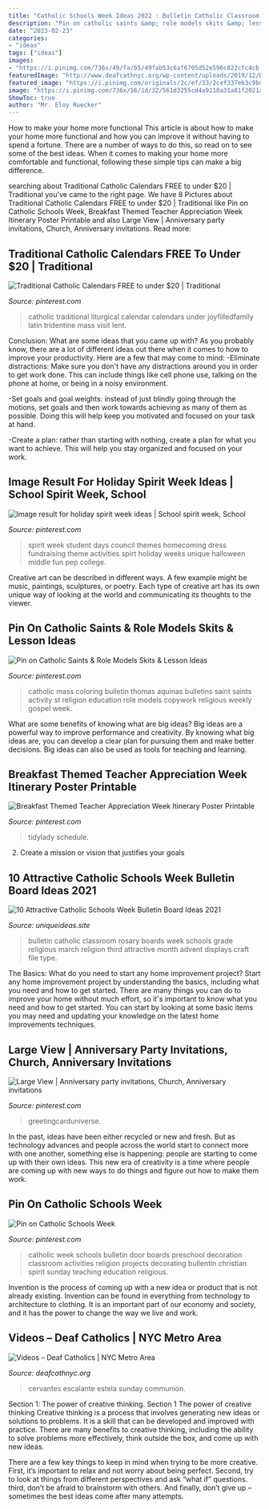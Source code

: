 ```yaml
---
title: "Catholic Schools Week Ideas 2022 : Bulletin Catholic Classroom Rosary Boards Week Schools Grade Religious March Religion Third Attractive Month Advent Displays Craft File Type"
description: "Pin on catholic saints &amp; role models skits &amp; lesson ideas"
date: "2023-02-23"
categories:
- "ideas"
tags: ["ideas"]
images:
- "https://i.pinimg.com/736x/49/fa/b5/49fab53c6af6705d52e596c822cfc4cb.jpg"
featuredImage: "http://www.deafcathnyc.org/wp-content/uploads/2019/12/Divine-Mercy-image-e1575320736654.jpg"
featured_image: "https://i.pinimg.com/originals/2c/ef/33/2cef337eb3c9bdbeb56f00a83892c1ba.jpg"
image: "https://i.pinimg.com/736x/56/1d/32/561d3255cd4a9110a31a81f2021abcad.jpg"
ShowToc: true
author: "Mr. Eloy Ruecker"
---
```



How to make your home more functional
This article is about how to make your home more functional and how you can improve it without having to spend a fortune. There are a number of ways to do this, so read on to see some of the best ideas. When it comes to making your home more comfortable and functional, following these simple tips can make a big difference.

	

		
searching about Traditional Catholic Calendars FREE to under $20 | Traditional you've came to the right page. We have 8 Pictures about Traditional Catholic Calendars FREE to under $20 | Traditional like Pin on Catholic Schools Week, Breakfast Themed Teacher Appreciation Week Itinerary Poster Printable and also Large View | Anniversary party invitations, Church, Anniversary invitations. Read more:
		
    
## Traditional Catholic Calendars FREE To Under $20 | Traditional

<img loading=lazy src="https://i.pinimg.com/736x/69/92/d5/6992d54a217e1d28cc72d3decc930c3c.jpg" onerror="this.onerror=null;this.src='https://tse2.mm.bing.net/th?id=OIP.4mhx9QUAicwiKFdBL2CSFQHaHa&amp;pid=15.1';" alt="Traditional Catholic Calendars FREE to under $20 | Traditional">

_Source: pinterest.com_

>catholic traditional liturgical calendar calendars under joyfilledfamily latin tridentine mass visit lent. 

	

Conclusion: What are some ideas that you came up with?
As you probably know, there are a lot of different ideas out there when it comes to how to improve your productivity. Here are a few that may come to mind:
-Eliminate distractions: Make sure you don't have any distractions around you in order to get work done. This can include things like cell phone use, talking on the phone at home, or being in a noisy environment.

-Set goals and goal weights: instead of just blindly going through the motions, set goals and then work towards achieving as many of them as possible. Doing this will help keep you motivated and focused on your task at hand.

-Create a plan: rather than starting with nothing, create a plan for what you want to achieve. This will help you stay organized and focused on your work.

    
## Image Result For Holiday Spirit Week Ideas | School Spirit Week, School

<img loading=lazy src="https://i.pinimg.com/736x/49/fa/b5/49fab53c6af6705d52e596c822cfc4cb.jpg" onerror="this.onerror=null;this.src='https://tse4.mm.bing.net/th?id=OIP.Y8s5y6O_CxhOhJL5BTPTVwHaHa&amp;pid=15.1';" alt="Image result for holiday spirit week ideas | School spirit week, School">

_Source: pinterest.com_

>spirit week student days council themes homecoming dress fundraising theme activities spirt holiday weeks unique halloween middle fun pep college. 

	

Creative art can be described in different ways. A few example might be music, paintings, sculptures, or poetry. Each type of creative art has its own unique way of looking at the world and communicating its thoughts to the viewer.

    
## Pin On Catholic Saints &amp; Role Models Skits &amp; Lesson Ideas

<img loading=lazy src="https://i.pinimg.com/736x/b7/11/37/b71137173fde4e32236e7fbd79c4221a--catholic-mass-catholic-religion.jpg" onerror="this.onerror=null;this.src='https://tse3.mm.bing.net/th?id=OIP.q8QsaLQFk8fJXIDUKCwU5gHaQn&amp;pid=15.1';" alt="Pin on Catholic Saints &amp; Role Models Skits &amp; Lesson Ideas">

_Source: pinterest.com_

>catholic mass coloring bulletin thomas aquinas bulletins saint saints activity st religion education role models copywork religious weekly gospel week. 

	

What are some benefits of knowing what are big ideas?
Big ideas are a powerful way to improve performance and creativity. By knowing what big ideas are, you can develop a clear plan for pursuing them and make better decisions. Big ideas can also be used as tools for teaching and learning.

    
## Breakfast Themed Teacher Appreciation Week Itinerary Poster Printable

<img loading=lazy src="https://i.pinimg.com/736x/56/1d/32/561d3255cd4a9110a31a81f2021abcad.jpg" onerror="this.onerror=null;this.src='https://tse1.mm.bing.net/th?id=OIP.Xnjkl4RQARzDYbp-G5e5xgHaHa&amp;pid=15.1';" alt="Breakfast Themed Teacher Appreciation Week Itinerary Poster Printable">

_Source: pinterest.com_

>tidylady schedule. 

	

2. Create a mission or vision that justifies your goals

    
## 10 Attractive Catholic Schools Week Bulletin Board Ideas 2021

<img loading=lazy src="https://www.uniqueideas.site/wp-content/uploads/third-grade-love-classroom-pictures.jpg" onerror="this.onerror=null;this.src='https://tse2.mm.bing.net/th?id=OIP.gZ7cDa4mePuxTDKUjuD85AHaFj&amp;pid=15.1';" alt="10 Attractive Catholic Schools Week Bulletin Board Ideas 2021">

_Source: uniqueideas.site_

>bulletin catholic classroom rosary boards week schools grade religious march religion third attractive month advent displays craft file type. 

	

The Basics: What do you need to start any home improvement project?
Start any home improvement project by understanding the basics, including what you need and how to get started. There are many things you can do to improve your home without much effort, so it's important to know what you need and how to get started. You can start by looking at some basic items you may need and updating your knowledge on the latest home improvements techniques.

    
## Large View | Anniversary Party Invitations, Church, Anniversary Invitations

<img loading=lazy src="https://i.pinimg.com/736x/60/8d/0b/608d0bcfe7f215deb36e1969bdeb0b14--church.jpg" onerror="this.onerror=null;this.src='https://tse2.mm.bing.net/th?id=OIP.OSSOBfGJTCqrda50c-FfMAHaFS&amp;pid=15.1';" alt="Large View | Anniversary party invitations, Church, Anniversary invitations">

_Source: pinterest.com_

>greetingcarduniverse. 

	

In the past, ideas have been either recycled or new and fresh. But as technology advances and people across the world start to connect more with one another, something else is happening: people are starting to come up with their own ideas. This new era of creativity is a time where people are coming up with new ways to do things and figure out how to make them work.

    
## Pin On Catholic Schools Week

<img loading=lazy src="https://i.pinimg.com/originals/2c/ef/33/2cef337eb3c9bdbeb56f00a83892c1ba.jpg" onerror="this.onerror=null;this.src='https://tse4.mm.bing.net/th?id=OIP.hkqXqVgbIfzaLtbEEE0omgHaJ4&amp;pid=15.1';" alt="Pin on Catholic Schools Week">

_Source: pinterest.com_

>catholic week schools bulletin door boards preschool decoration classroom activities religion projects decorating bullentin christian spirit sunday teaching education religious. 

	

Invention is the process of coming up with a new idea or product that is not already existing. Invention can be found in everything from technology to architecture to clothing. It is an important part of our economy and society, and it has the power to change the way we live and work.

    
## Videos – Deaf Catholics | NYC Metro Area

<img loading=lazy src="http://www.deafcathnyc.org/wp-content/uploads/2019/12/Divine-Mercy-image-e1575320736654.jpg" onerror="this.onerror=null;this.src='https://tse3.mm.bing.net/th?id=OIP.jwuYMdeXI191n2ONx_XQ7QHaJ0&amp;pid=15.1';" alt="Videos – Deaf Catholics | NYC Metro Area">

_Source: deafcathnyc.org_

>cervantes escalante estela sunday communion. 

	

Section 1: The power of creative thinking.
Section 1 The power of creative thinking
Creative thinking is a process that involves generating new ideas or solutions to problems. It is a skill that can be developed and improved with practice. There are many benefits to creative thinking, including the ability to solve problems more effectively, think outside the box, and come up with new ideas.

There are a few key things to keep in mind when trying to be more creative. First, it’s important to relax and not worry about being perfect. Second, try to look at things from different perspectives and ask “what if” questions. third, don’t be afraid to brainstorm with others. And finally, don’t give up – sometimes the best ideas come after many attempts.

